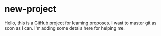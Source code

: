 # new-project

Hello, this is a GitHub project for learning proposes. I want to master git as soon as I can. I'm adding some details here for helping me.